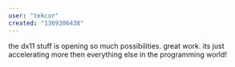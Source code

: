 ```yaml
---
user: "tekcor"
created: "1369306438"
---
```


the dx11 stuff is opening so much possibilities. great work. its just accelerating more then everything else in the programming world! 
